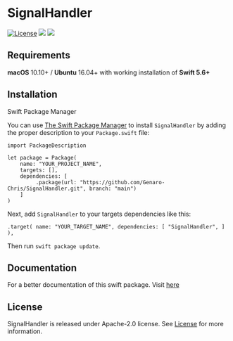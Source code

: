 # SignalHandler

[![License](https://img.shields.io/badge/License-Apache_2.0-blue.svg)](https://opensource.org/licenses/Apache-2.0)
<img src="https://img.shields.io/badge/Swift-5.7_5.8_5.9-Orange?style=flat-square" />
<img src="https://img.shields.io/badge/platforms-macOS%20%7C%20Linux-lightgrey.svg" />


## Requirements 
**macOS** 10.10+ / **Ubuntu** 16.04+ with
working installation of **Swift 5.6+** 

## Installation 


Swift Package Manager</br>
<p>You can use <a href="https://swift.org/package-manager">The Swift Package Manager</a> to install <code>SignalHandler</code> by adding the proper description to your <code>Package.swift</code> file:</p>
  
<pre><code class="swift language-swift">import PackageDescription  

let package = Package(
    name: "YOUR_PROJECT_NAME", 
    targets: [],
    dependencies: [ 
         .package(url: "https://github.com/Genaro-Chris/SignalHandler.git", branch: "main") 
    ] 
) 
</code></pre> 

<p>Next, add <code>SignalHandler</code> to your targets dependencies like this:</p> 
<pre><code class="swift language-swift">.target( name: "YOUR_TARGET_NAME", dependencies: [ "SignalHandler", ] ),</code></pre> 
<p>Then run <code>swift package update</code>.</p> 


## Documentation 
For a better documentation of this swift package. Visit [here](https://genaro-chris.github.io/SignalHandler/documentation/signalhandler) 

## License 
SignalHandler is released under Apache-2.0 license. See [License](https://github.com/Genaro-Chris/SignalHandler/blob/main/license.txt) for more information.

